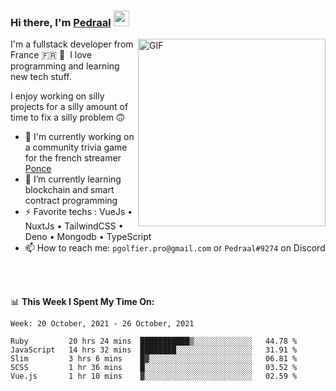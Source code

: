 ### Hi there, I'm <a href="https://pedraal.dev" target="_blank">Pedraal</a> <img src="https://media.giphy.com/media/hvRJCLFzcasrR4ia7z/giphy.gif" width="25px">
<img align="right" alt="GIF" src="https://pedraal.dev/avatar.png" width="300" height="300" />

I'm a fullstack developer from France 🇫🇷 🥖 &nbsp;I love programming and learning new
tech stuff.

I enjoy working on silly projects for a silly amount of time to fix a silly problem 🙃

- 🔭  I'm currently working on a community trivia game for the french streamer <a href="https://twitch.tv/ponce" target="_blank">Ponce</a>
- 🌱 I’m currently learning blockchain and smart contract programming
- ⚡ Favorite techs : VueJs &bull; NuxtJs &bull; TailwindCSS &bull; Deno &bull; Mongodb &bull; TypeScript
- 📫 How to reach me: `pgolfier.pro@gmail.com` or `Pedraal#9274` on Discord

<br>
<br>

📊 **This Week I Spent My Time On:**
<!--START_SECTION:waka-->
```text
Week: 20 October, 2021 - 26 October, 2021

Ruby         20 hrs 24 mins  ███████████▒░░░░░░░░░░░░░   44.78 % 
JavaScript   14 hrs 32 mins  ████████░░░░░░░░░░░░░░░░░   31.91 % 
Slim         3 hrs 6 mins    █▓░░░░░░░░░░░░░░░░░░░░░░░   06.81 % 
SCSS         1 hr 36 mins    █░░░░░░░░░░░░░░░░░░░░░░░░   03.52 % 
Vue.js       1 hr 10 mins    ▓░░░░░░░░░░░░░░░░░░░░░░░░   02.59 % 
```
<!--END_SECTION:waka-->
